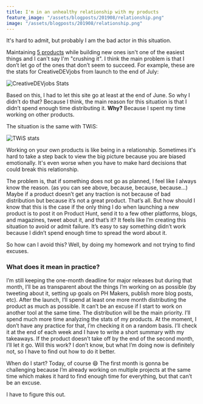 ```yaml
---
title: I'm in an unhealthy relationship with my products
feature_image: "/assets/blogposts/201908/relationship.png"
image: "/assets/blogposts/201908/relationship.png"
---
```


It's hard to admit, but probably I am the bad actor in this situation.

<!-- more -->
Maintaining [5 products](https://www.producthunt.com/@feriforgacs/made) while building new ones isn't one of the easiest things and I can't say I'm "crushing it".
I think the main problem is that I don’t let go of the ones that don’t seem to succeed. For example, these are the stats for CreativeDEVjobs from launch to the end of July:

![CreativeDEVjobs Stats](/assets/blogposts/201908/creativedevjobs_stats.png)

Based on this, I had to let this site go at least at the end of June. So why I didn’t do that?
Because I think, the main reason for this situation is that I didn’t spend enough time distributing it. **Why?** Because I spent my time working on other products.

The situation is the same with TWiS:

![TWiS stats](/assets/blogposts/201908/twis_stats.png)

Working on your own products is like being in a relationship. Sometimes it's hard to take a step back to view the big picture because you are biased emotionally. It's even worse when you have to make hard decisions that could break this relationship.

The problem is, that if something does not go as planned, I feel like I always know the reason. (as you can see above, because, because, because...)
Maybe if a product doesn’t get any traction is not because of bad distribution but because it’s not a great product. That’s all.
But how should I know that this is the case if the only thing I do when launching a new product is to post it on Product Hunt, send it to a few other platforms, blogs, and magazines, tweet about it, and that’s it?
It feels like I’m creating this situation to avoid or admit failure. It’s easy to say something didn’t work because I didn’t spend enough time to spread the word about it.

So how can I avoid this? Well, by doing my homework and not trying to find excuses.

### What does it mean in practice?

I’m still keeping the one-month deadline for major releases but during that month, I’ll be as transparent about the things I’m working on as possible (by tweeting about it, setting up goals on PH Makers, publish more blog posts, etc). After the launch, I’ll spend at least one more month distributing the product as much as possible. It can’t be an excuse if I start to work on another tool at the same time. The distribution will be the main priority.
I’ll spend much more time analyzing the stats of my products. At the moment, I don’t have any practice for that, I’m checking it on a random basis. I’ll check it at the end of each week and I have to write a short summary with my takeaways. If the product doesn’t take off by the end of the second month, I’ll let it go.
Will this work? I don’t know, but what I’m doing now is definitely not, so I have to find out how to do it better.

When do I start? Today, of course 😄 The first month is gonna be challenging because I’m already working on multiple projects at the same time which makes it hard to find enough time for everything, but that can’t be an excuse.

I have to figure this out.
